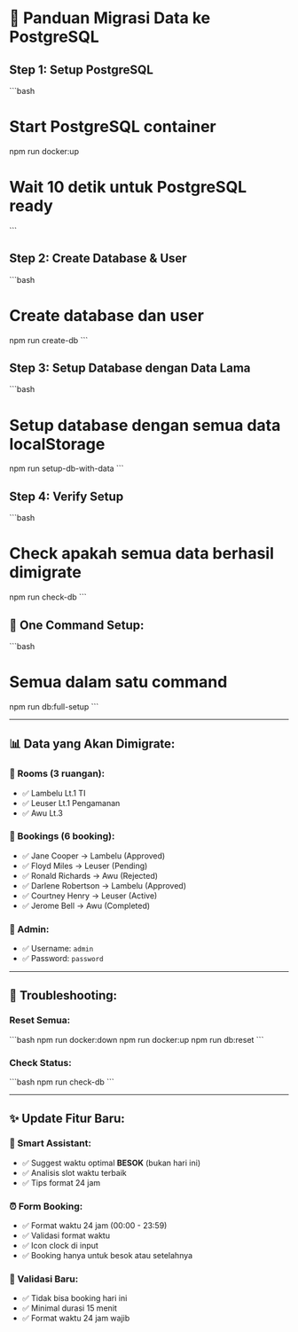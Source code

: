 # 🚀 **Panduan Migrasi Data ke PostgreSQL**

## **Step 1: Setup PostgreSQL**
\`\`\`bash
# Start PostgreSQL container
npm run docker:up

# Wait 10 detik untuk PostgreSQL ready
\`\`\`

## **Step 2: Create Database & User**
\`\`\`bash
# Create database dan user
npm run create-db
\`\`\`

## **Step 3: Setup Database dengan Data Lama**
\`\`\`bash
# Setup database dengan semua data localStorage
npm run setup-db-with-data
\`\`\`

## **Step 4: Verify Setup**
\`\`\`bash
# Check apakah semua data berhasil dimigrate
npm run check-db
\`\`\`

## **🎯 One Command Setup:**
\`\`\`bash
# Semua dalam satu command
npm run db:full-setup
\`\`\`

---

## **📊 Data yang Akan Dimigrate:**

### **🏢 Rooms (3 ruangan):**
- ✅ Lambelu Lt.1 TI
- ✅ Leuser Lt.1 Pengamanan  
- ✅ Awu Lt.3

### **📅 Bookings (6 booking):**
- ✅ Jane Cooper → Lambelu (Approved)
- ✅ Floyd Miles → Leuser (Pending)
- ✅ Ronald Richards → Awu (Rejected)
- ✅ Darlene Robertson → Lambelu (Approved)
- ✅ Courtney Henry → Leuser (Active)
- ✅ Jerome Bell → Awu (Completed)

### **👤 Admin:**
- ✅ Username: `admin`
- ✅ Password: `password`

---

## **🔧 Troubleshooting:**

### **Reset Semua:**
\`\`\`bash
npm run docker:down
npm run docker:up
npm run db:reset
\`\`\`

### **Check Status:**
\`\`\`bash
npm run check-db
\`\`\`

---

## **✨ Update Fitur Baru:**

### **🤖 Smart Assistant:**
- ✅ Suggest waktu optimal **BESOK** (bukan hari ini)
- ✅ Analisis slot waktu terbaik
- ✅ Tips format 24 jam

### **⏰ Form Booking:**
- ✅ Format waktu 24 jam (00:00 - 23:59)
- ✅ Validasi format waktu
- ✅ Icon clock di input
- ✅ Booking hanya untuk besok atau setelahnya

### **🚫 Validasi Baru:**
- ✅ Tidak bisa booking hari ini
- ✅ Minimal durasi 15 menit
- ✅ Format waktu 24 jam wajib
